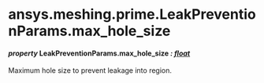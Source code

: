 # ansys.meshing.prime.LeakPreventionParams.max_hole_size



#### *property* LeakPreventionParams.max_hole_size *: [float](https://docs.python.org/3.11/library/functions.html#float)*

Maximum hole size to prevent leakage into region.

<!-- !! processed by numpydoc !! -->

